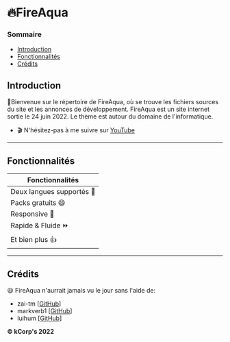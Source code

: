 # :fire:FireAqua 

### Sommaire
* [Introduction](#introduction)
* [Fonctionnalités](#fonctionnalités)
* [Crédits](#crédits)

## Introduction
:wave:Bienvenue sur le répertoire de FireAqua, où se trouve les fichiers sources du site et les annonces de développement. FireAqua est un site internet sortie le 24 juin 2022. Le thème est autour du domaine de l'informatique.
* :clapper: N'hésitez-pas à me suivre sur [YouTube](https://www.youtube.com/channel/UCCPSET9zTIvoaK-WwoAe-Gw)
<hr>

## Fonctionnalités

Fonctionnalités |
------------ | 
Deux langues supportés 🚩 | 
Packs gratuits :smile: |
Responsive :iphone: | 
Rapide & Fluide :fast_forward:| 
Et bien plus 👍 | 

<hr>

## Crédits
:smiley: FireAqua n'aurrait jamais vu le jour sans l'aide de: 
* zai-tm [[GitHub](https://github.com/zai-tm)]
* markverb1 [[GitHub](https://github.com/markverb1)]
* luihum [[GitHub](https://github.com/luihum)]

**© kCorp's 2022**
